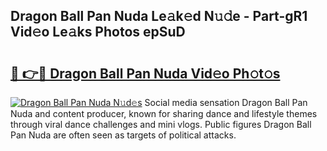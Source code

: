 ## Dragon Ball Pan Nuda Le𝚊k𝚎d N𝚞𝚍e - Part-gR1 Vid𝚎o Le𝚊ks Photos epSuD

# <h2><a href="http://fbf442.evod.top/?m=Dragon+Ball+Pan+Nuda">🔗 👉🔴 Dragon Ball Pan Nuda Vid𝚎o Ph𝚘t𝚘s</a></h2>

[![Dragon Ball Pan Nuda N𝚞d𝚎s](https://i.imgur.com/8V9OHl7.gif)](http://fbf442.evod.top/?m=Dragon+Ball+Pan+Nuda)
Social media sensation Dragon Ball Pan Nuda and content producer, known for sharing dance and lifestyle themes through viral dance challenges and mini vlogs. Public figures Dragon Ball Pan Nuda are often seen as targets of political attacks. 
